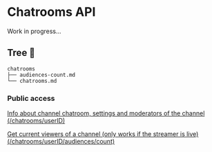 # Chatrooms API

Work in progress...

## Tree 🌲

```less
chatrooms
├── audiences-count.md
└── chatrooms.md
```

### Public access

[Info about channel chatroom, settings and moderators of the channel (/chatrooms/userID)](./chatrooms/chatrooms.md)

[Get current viewers of a channel (only works if the streamer is live) (/chatrooms/userID/audiences/count)](./chatrooms/chatrooms.md)

